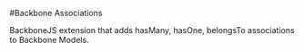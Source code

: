 #Backbone Associations

BackboneJS extension that adds hasMany, hasOne, belongsTo associations to Backbone Models.
